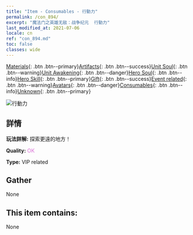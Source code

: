 ```yaml
---
title: "Item - Consumables - 行動力"
permalink: /con_894/
excerpt: "魔法门之英雄无敌：战争纪元  行動力"
last_modified_at: 2021-07-06
locale: cn
ref: "con_894.md"
toc: false
classes: wide
---
```

 [Materials](/ItemsCN/){: .btn .btn--primary}[Artifacts](/ItemsCN/Artifacts/){: .btn .btn--success}[Unit Soul](/ItemsCN/UnitSoul/){: .btn .btn--warning}[Unit Awakening](/ItemsCN/UnitAwakening/){: .btn .btn--danger}[Hero Soul](/ItemsCN/HeroSoul/){: .btn .btn--info}[Hero Skill](/ItemsCN/HeroSkill/){: .btn .btn--primary}[Gift](/ItemsCN/Gift/){: .btn .btn--success}[Event related](/ItemsCN/Events/){: .btn .btn--warning}[Avatars](/ItemsCN/Avatars/){: .btn .btn--danger}[Consumables](/ItemsCN/Consumables/){: .btn .btn--info}[Unknown](/ItemsCN/Unknown/){: .btn .btn--primary}

 ![行動力](/images/t/i_111.png)

## 詳情
 **玩法詳解:** 探索更遠的地方！

 **Quality:** <span style="color: #DA70D6">OK</span>

 **Type:** VIP related

## Gather

  None

## This item contains:

  None

